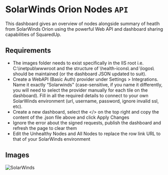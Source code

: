 # SolarWinds Orion Nodes `API`

This dashboard gives an overview of nodes alongside summary of heatlh from SolarWinds Orion using the powerful Web API and dashboard sharing capabilities of SquaredUp. 

## Requirements
- The images folder needs to exist specifically in the IIS root i.e. C:\inetpub\wwwroot and the structure of \health-icons\ and \logos\ should be maintained (or the dashboard JSON updated to suit).
- Create a WebAPI (Basic Auth) provider under Settings > Integrations. Name it exactly “Solarwinds" (case-sensitive, if you name it differently, you will need to select the provider manually for each tile on the dashboard). Fill in all the required details to connect to your own SolarWinds environment (url, username, password, ignore invalid ssl, etc).
- Create a new dashboard, select the </> on the top right and copy the content of the .json file above and click Apply Changes
- Ignore the error about the signed requests, publish the dashboard and refresh the page to clear them
- Edit the Unhealthy Nodes and All Nodes to replace the row link URL to that of your SolarWinds environment
 
## Images
![SolarWinds](https://user-images.githubusercontent.com/86045911/122592867-c3793000-d05c-11eb-9a13-df82b298eb60.png)
